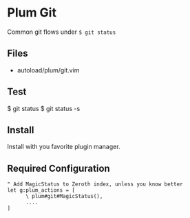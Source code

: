 # Plum Git
Common git flows under `$ git status`

## Files
-   autoload/plum/git.vim

## Test
$ git status
$ git status -s

## Install
Install with you favorite plugin manager.

## Required Configuration
```viml
" Add MagicStatus to Zeroth index, unless you know better
let g:plum_actions = [
      \ plum#git#MagicStatus(),
      ....
]
```

